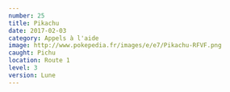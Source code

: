 ```yaml
---
number: 25
title: Pikachu
date: 2017-02-03
category: Appels à l'aide
image: http://www.pokepedia.fr/images/e/e7/Pikachu-RFVF.png
caught: Pichu
location: Route 1
level: 3
version: Lune
---
```

